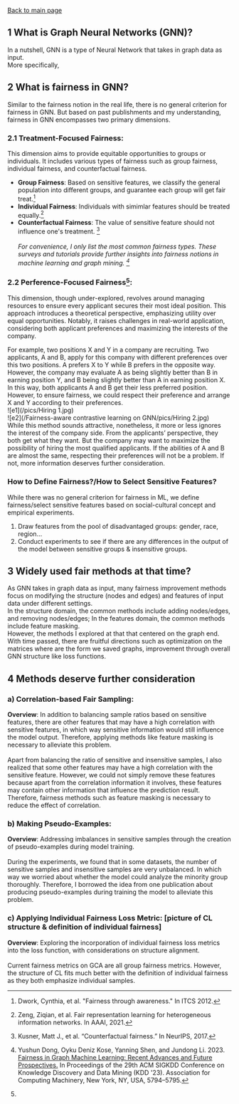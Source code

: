 [Back to main page](https://github.com/jadestreet/Jade-Xu-graduate-application-material/tree/main/Fairness-aware%20contrastive%20learning%20on%20GNN)
## 1 What is Graph Neural Networks (GNN)? 
<!--Need literature.-->
In a nutshell, GNN is a type of Neural Network that takes in graph data as input. \
More specifically, 
## 2 What is fairness in GNN? 
Similar to the fairness notion in the real life, there is no general criterion for fairness in GNN. But based on past publishments and my understanding, fairness in GNN encompasses two primary dimensions.
### 2.1 Treatment-Focused Fairness:

This dimension aims to provide equitable opportunities to groups or individuals. It includes various types of fairness such as group fairness, individual fairness, and counterfactual fairness. 
- **Group Fairness**: Based on sensitive features, we classify the general population into different groups, and guarantee each group will get fair treat.[^1]
- **Individual Fairness**: Individuals with simimlar features should be treated equally.[^2]
- **Counterfactual Fairness**: The value of sensitive feature should not influence one's treatment. [^3] \
 \
*For convenience, I only list the most common fairness types. These surveys and tutorials provide further insights into fairness notions in machine learning and graph mining. [^4]*

### 2.2 Perference-Focused Fairness[^5]:
This dimension, though under-explored, revolves around managing resources to ensure every applicant secures their most ideal position. This approach introduces a theoretical perspective, emphasizing utility over equal opportunities. Notably, it raises challenges in real-world application, considering both applicant preferences and maximizing the interests of the company.
<!--WITH AN GRAPH EXAMPLE-->
For example, two positions X and Y in a company are recruiting. Two applicants, A and B, apply for this company with different preferences over this two positions. A prefers X to Y while B prefers in the opposite way. However, the company may evaluate A as being slightly better than B in earning position Y, and B being slightly better than A in earning position X. In this way, both applicants A and B get their less preferred position. However, to ensure fairness, we could respect their preference and arrange X and Y according to their preferences. \
![e1](/pics/Hiring 1.jpg) \
![e2](/Fairness-aware contrastive learning on GNN/pics/Hiring 2.jpg) \
While this method sounds attractive, nonetheless, it more or less ignores the interest of the company side. From the applicants’ perspective, they both get what they want. But the company may want to maximize the possibility of hiring the most qualified applicants. If the abilities of A and B are almost the same, respecting their preferences will not be a problem. If not, more information deserves further consideration. 

### How to Define Fairness?/How to Select Sensitive Features?
While there was no general criterion for fairness in ML, we define fairness/select sensitive features based on social-cultural concept and empirical experiments. 
1. Draw features from the pool of disadvantaged groups: gender, race, region…
2. Conduct experiments to see if there are any differences in the output of the model between sensitive groups & insensitive groups.

## 3 Widely used fair methods at that time? 
As GNN takes in graph data as input, many fairness improvement methods focus on modifying the structure (nodes and edges) and features of input data under different settings. \
In the structure domain, the common methods include adding nodes/edges, and removing nodes/edges; In the features domain, the common methods include feature masking. \
However, the methods I explored at that that centered on the graph end. With time passed, there are fruitful directions such as optimization on the matrices where are the form we saved graphs, improvement through overall GNN structure like loss functions. 

<!--FIND THE PAPER I READ-->

<!-- ## 4 What is Contrastive Learning (CL)? 
[Graph of its structure] Emphasize structure.
The core element of CL is to make distances between similar pairs closer than dissimilar pairs. This structural emphasis aligns with the definition of individual fairness.
-->

## 4	Methods deserve further consideration
<!-- ### a) Fair Sampling:-->

### a) Correlation-based Fair Sampling: 
**Overview**: In addition to balancing sample ratios based on sensitive features, there are other features that may have a high correlation with sensitive features, in which way sensitive information would still influence the model output. Therefore, applying methods like feature masking is necessary to alleviate this problem. \
 \
Apart from balancing the ratio of sensitive and insensitive samples, I also realized that some other features may have a high correlation with the sensitive feature. However, we could not simply remove these features because apart from the correlation information it involves, these features may contain other information that influence the prediction result. Therefore, fairness methods such as feature masking is necessary to reduce the effect of correlation. 
<!--Problem: Not implemented given the priority.-->

### b) Making Pseudo-Examples: 
<!--[picture/formula of the inspiration paper]-->
**Overview**: Addressing imbalances in sensitive samples through the creation of pseudo-examples during model training. \
 \
During the experiments, we found that in some datasets, the number of sensitive samples and insensitive samples are very unbalanced. In which way we worried about whether the model could analyze the minority group thoroughly. Therefore, I borrowed the idea from one publication about producing pseudo-examples during training the model to alleviate this problem. 
<!--Problem: I was on the way to making pseudo-examples, but due to demanding schedule. I quitted the summer research.-->

### c) Applying Individual Fairness Loss Metric: [picture of CL structure & definition of individual fairness]
**Overview**: Exploring the incorporation of individual fairness loss metrics into the loss function, with considerations on structure alignment. \
 \
Current fairness metrics on GCA are all group fairness metrics. However, the structure of CL fits much better with the definition of individual fairness as they both emphasize individual samples. 
<!--Problem: we had a disagreement on the availability of this method. One mentor strongly supported me while the other did not consider it a good idea. Hence, I put this method into lower priority.-->

<!--
## 6 Datasets Used
Cora: citation network \
Credit: \
Pokec-c: region \
Pokec-z: region \
Bail: race
-->

[^1]: Dwork, Cynthia, et al. "Fairness through awareness." In ITCS 2012.
[^2]: Zeng, Ziqian, et al. Fair representation learning for heterogeneous information networks. In AAAI, 2021.
[^3]: Kusner, Matt J., et al. “Counterfactual fairness.” In NeurIPS, 2017.
[^4]: Yushun Dong, Oyku Deniz Kose, Yanning Shen, and Jundong Li. 2023. [Fairness in Graph Machine Learning: Recent Advances and Future Prospectives.](https://doi.org/10.1145/3580305.3599555) In Proceedings of the 29th ACM SIGKDD Conference on Knowledge Discovery and Data Mining (KDD '23). Association for Computing Machinery, New York, NY, USA, 5794–5795. 
[^5]: 
